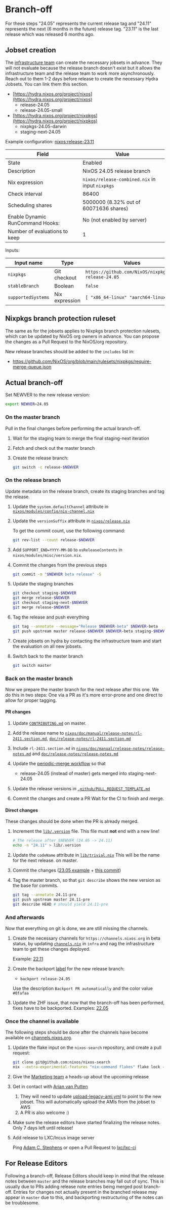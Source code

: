 # Branch-off

For these steps "24.05" represents the current release tag and "24.11" represents the next
(6 months in the future) release tag. "23.11" is the last release which was released 6 months
ago.

## Jobset creation

The [infrastructure team](https://matrix.to/#/#infra:nixos.org) can create the necessary jobsets
in advance. They will not evaluate because the release branch doesn't exist but it allows the
infrastructure team and the release team to work more asynchronously. Reach out to them 1-2 days
before release to create the necessary Hydra Jobsets. You can link them this section.

- [https://hydra.nixos.org/project/nixos](https://hydra.nixos.org/project/nixos)
  - release-24.05
  - release-24.05-small
- [https://hydra.nixos.org/project/nixpkgs](https://hydra.nixos.org/project/nixpkgs)
  - nixpkgs-24.05-darwin
  - staging-next-24.05

Example configuration: [nixos:release-23.11](https://hydra.nixos.org/jobset/nixos/release-23.11#tabs-configuration)

|Field|Value|
|-|-|
|State|Enabled|
|Description|NixOS 24.05 release branch|
|Nix expression|`nixos/release-combined.nix` in input `nixpkgs`|
|Check interval|86400|
|Scheduling shares|5000000 (8.32% out of 60071636 shares)|
|Enable Dynamic RunCommand Hooks:|No (not enabled by server)|
|Number of evaluations to keep|1|

Inputs:

|Input name|Type|Values|
|-|-|-|
|`nixpkgs`|Git checkout|`https://github.com/NixOS/nixpkgs.git release-24.05`|
|`stableBranch`|Boolean|`false`|
|`supportedSystems`|Nix expression|`[ "x86_64-linux" "aarch64-linux" ]`|

## Nixpkgs branch protection ruleset

The same as for the jobsets applies to Nixpkgs branch protection rulesets, which can be updated by NixOS org owners in advance.
You can propose the changes as a Pull Request to the NixOS/org repository.

New release branches should be added to the `includes` list in:
- https://github.com/NixOS/org/blob/main/rulesets/nixpkgs/require-merge-queue.json

## Actual branch-off

Set NEWVER to the new release version:

```bash
export NEWVER=24.05
```

### On the master branch

Pull in the final changes before performing the actual branch-off.

1. Wait for the staging team to merge the final staging-next iteration

1. Fetch and check out the master branch

1. Create the release branch:

   ```bash
   git switch -c release-$NEWVER
   ```

### On the release branch

Update metadata on the release branch, create its staging branches and tag the release.

1. Update the `system.defaultChannel` attribute in [`nixos/modules/config/nix-channel.nix`](https://github.com/NixOS/nixpkgs/commit/bb029673bface2fc9fb807f209f63ca06478a72d)

1. Update the `versionSuffix` attribute in [`nixos/release.nix`](https://github.com/NixOS/nixpkgs/commit/7ae60dd7068478db5d936a3850b6df859aec21d0)

   To get the commit count, use the following command:

   ```bash
   git rev-list --count release-$NEWVER
   ```

1. Add `SUPPORT_END=YYYY-MM-DD` to `osReleaseContents` in `nixos/modules/misc/version.nix`.

1. Commit the changes from the previous steps

   ```bash
   git commit -m "$NEWVER beta release" -S
   ```

1. Update the staging branches

   ```bash
   git checkout staging-$NEWVER
   git merge release-$NEWVER
   git checkout staging-next-$NEWVER
   git merge release-$NEWVER
   ```

1. Tag the release and push everything

   ```bash
   git tag --annotate --message="Release $NEWVER-beta" $NEWVER-beta
   git push upstream master release-$NEWVER $NEWVER-beta staging-$NEWVER staging-next-$NEWVER
   ```

1. Create jobsets on hydra by contacting the infrastructure team and start the evaluation on all new jobsets.

1. Switch back to the master branch

   ```bash
   git switch master
   ```

### Back on the master branch

Now we prepare the master branch for the next release after this one. We do this in two steps: One via a PR as it's more error-prone and one direct to allow for proper tagging.


#### PR changes

1. Update [`CONTRIBUTING.md`](https://github.com/NixOS/nixpkgs/commit/2c6ae7132ca558f1052da0eececed3cad191b883#diff-eca12c0a30e25b4b46522ebf89465a03ba72a03f540796c979137931d8f92055) on master.

1. Add the release name to [`nixos/doc/manual/release-notes/rl-2411.section.md`](https://github.com/NixOS/nixpkgs/commit/e56e0beed4312a89b60fe312ee2241f7a1627f76#diff-332df55682746a7949fbc279642f4b761456b3470ce93c541924a69ce8a45763), [`doc/release-notes/rl-2411.section.md`](https://github.com/NixOS/nixpkgs/commit/e56e0beed4312a89b60fe312ee2241f7a1627f76#diff-300d64b8febbf8f80bf778114bd0b70a2b31705d602365a32f7b5a2857764090)

1. Include `rl-2411.section.md` in [`nixos/doc/manual/release-notes/release-notes.md`](https://github.com/NixOS/nixpkgs/commit/e56e0beed4312a89b60fe312ee2241f7a1627f76#diff-9b75bf997f6c13cb4a15145ef9e758a28addeeff4a3a5cb893a5c23a976b3a1a) and [`doc/release-notes/release-notes.md`](https://github.com/NixOS/nixpkgs/commit/e56e0beed4312a89b60fe312ee2241f7a1627f76#diff-300d64b8febbf8f80bf778114bd0b70a2b31705d602365a32f7b5a2857764090)

1. Update the [periodic-merge workflow](https://github.com/NixOS/nixpkgs/commit/e56e0beed4312a89b60fe312ee2241f7a1627f76#diff-a4f6ea695ede268916c760fe782e9645a8cab5b27747e4baa994bf59f3e4e07b) so that
    - release-24.05 (instead of master) gets merged into staging-next-24.05

1. Update the release versions in [`.github/PULL_REQUEST_TEMPLATE.md`](https://github.com/NixOS/nixpkgs/commit/2c6ae7132ca558f1052da0eececed3cad191b883#diff-18813c86948efc57e661623d7ba48ff94325c9b5421ec9177f724922dd553a35)

1. Commit the changes and create a PR
   Wait for the CI to finish and merge.

#### Direct changes

These changes should be done when the PR is already merged.

1. Increment the [`lib/.version`](https://github.com/NixOS/nixpkgs/commit/01268fda85b7eee4e462c873d8654f975067731f#diff-2bc0e46110b507d6d5a344264ef15adaR1)
   file. This file must **not** end with a new line!

   ```bash
   # The release after $NEWVER (24.05 -> 24.11)
   echo -n "24.11" > lib/.version
   ````

1. Update the `codeName` attribute in [`lib/trivial.nix`](https://github.com/NixOS/nixpkgs/commit/2c28f1de7cdc10be556d2106108411dd2482794b#diff-29c71aa8261b14b1cad6e6fa28486fed7295050db4eeb32ba205672ba91d40e1)
   This will be the name for the next release.
   on master.

1. Commit the changes ([23.05 example](https://github.com/NixOS/nixpkgs/commit/2c28f1de7cdc10be556d2106108411dd2482794b) + [this commit](https://github.com/NixOS/nixpkgs/commit/2c6ae7132ca558f1052da0eececed3cad191b883))

1. Tag the master branch, so that `git describe` shows the new version as the base for commits.

   ```bash
   git tag --annotate 24.11-pre
   git push upstream master 24.11-pre
   git describe HEAD # should yield 24.11-pre
   ```

### And afterwards

Now that everything on git is done, we are still missing the channels.

1. Create the necessary channels for `https://channels.nixos.org` in beta status, by updating
   [`channels.nix`](https://github.com/NixOS/infra/blob/master/channels.nix) in `infra`
   and nag the infrastructure team to get these changes deployed.

   Example: [22.11](https://github.com/NixOS/infra/commit/9a0b3674a11b445c973334c78e8ca0eda36775e4)

1. Create the backport [label](https://github.com/NixOS/nixpkgs/labels) for the new release branch:
   - `backport release-24.05`

   Use the description `Backport PR automatically` and the color value `#0fafaa`

1. Update the ZHF issue, that now that the branch-off has been performed, fixes have to be backported.
   Examples: [22.05](https://github.com/NixOS/nixpkgs/issues/172160#issuecomment-1135112918)

### Once the channel is available

The following steps should be done after the channels have become available on [channels.nixos.org](https://channels.nixos.org).

1. Update the flake input on the `nixos-search` repository, and create a pull request:

   ```bash
   git clone git@github.com:nixos/nixos-search
   nix --extra-experimental-features "nix-command flakes" flake lock --update-input nixos-infra
   ```

1. Give the [Marketing team](https://matrix.to/#/#marketing:nixos.org) a heads-up about the upcoming release

1. Get in contact with [Arian van Putten](https://github.com/arianvp)

   1. They will need to update [upload-legacy-ami.yml](https://github.com/NixOS/amis/blob/main/.github/workflows/upload-legacy-ami.yml) to point to the new jobset. This will automatically upload the AMIs from the jobset to AWS
   1. A PR is also welcome :)

1. Make sure the release editors have started finalizing the release notes. Only 7 days left until release!

1. Add release to LXC/Incus image server

   Ping [Adam C. Stephens](https://github.com/adamcstephens) or open a Pull Request to [lxc/lxc-ci](https://github.com/lxc/lxc-ci/blob/720a50e23f9a122694056d7394226476ae24f973/jenkins/jobs/image-nixos.yaml#L19-L21)

## For Release Editors

Following a branch-off, Release Editors should keep in mind that the release notes between `master`
and the release branches may fall out of sync. This is usually due to PRs adding release note
entries being merged post branch-off. Entries for changes not actually present in the branched
release may appear in `master` due to this, and backporting restructuring of the notes can be
troublesome.

